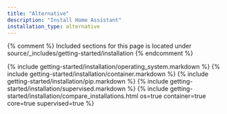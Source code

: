 ```yaml
---
title: "Alternative"
description: "Install Home Assistant"
installation_type: alternative
---
```

{% comment %}
Included sections for this page is located under source/_includes/getting-started/installation
{% endcomment %}

{% include getting-started/installation/operating_system.markdown %}
{% include getting-started/installation/container.markdown %}
{% include getting-started/installation/pip.markdown %}
{% include getting-started/installation/supervised.markdown %}
{% include getting-started/installation/compare_installations.html os=true container=true core=true supervised=true %}
